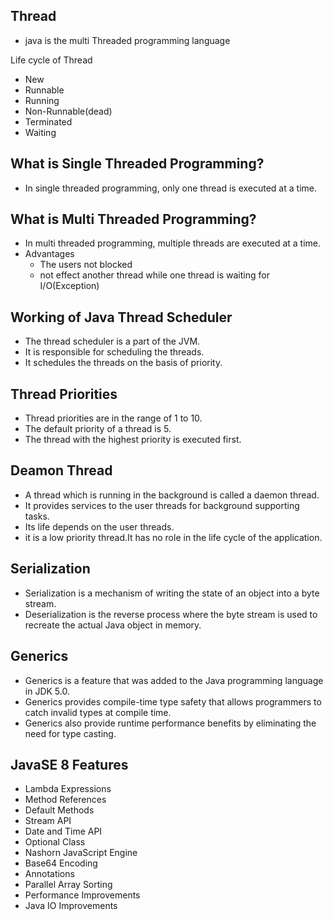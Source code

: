 ## Thread

- java is the multi Threaded programming language 

Life cycle of Thread

- New
- Runnable
- Running
- Non-Runnable(dead)
- Terminated
- Waiting

## What is Single Threaded Programming?

- In single threaded programming, only one thread is executed at a time.

## What is Multi Threaded Programming?

- In multi threaded programming, multiple threads are executed at a time.
- Advantages
  - The users not blocked
  - not effect another thread while one thread is waiting for I/O(Exception)

## Working of Java Thread Scheduler

- The thread scheduler is a part of the JVM.
- It is responsible for scheduling the threads.
- It schedules the threads on the basis of priority.

## Thread Priorities

- Thread priorities are in the range of 1 to 10.
- The default priority of a thread is 5.
- The thread with the highest priority is executed first.

## Deamon Thread

- A thread which is running in the background is called a daemon thread.
- It provides services to the user threads for background supporting tasks.
- Its life depends on the user threads.
- it is a low priority thread.It has no role in the life cycle of the application.

## Serialization

- Serialization is a mechanism of writing the state of an object into a byte stream.
- Deserialization is the reverse process where the byte stream is used to recreate the actual Java object in memory.

## Generics

- Generics is a feature that was added to the Java programming language in JDK 5.0.
- Generics provides compile-time type safety that allows programmers to catch invalid types at compile time.
- Generics also provide runtime performance benefits by eliminating the need for type casting.

## JavaSE 8 Features

- Lambda Expressions
- Method References
- Default Methods
- Stream API
- Date and Time API
- Optional Class
- Nashorn JavaScript Engine
- Base64 Encoding
- Annotations
- Parallel Array Sorting
- Performance Improvements
- Java IO Improvements
